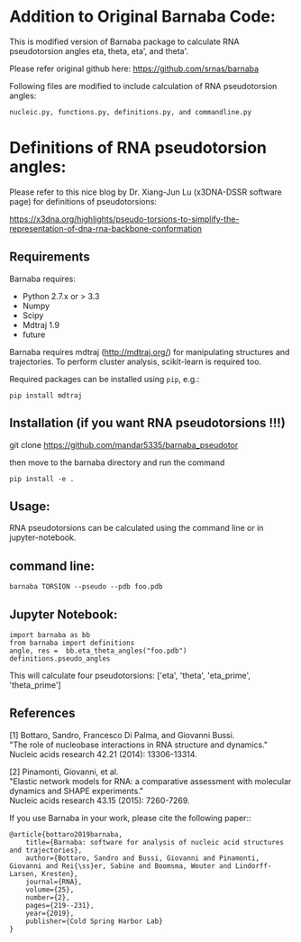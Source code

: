 Addition to Original Barnaba Code:
==================================

This is modified version of Barnaba package to calculate RNA pseudotorsion angles eta, theta, eta', and theta'.

Please refer original github here: https://github.com/srnas/barnaba

Following files are modified to include calculation of RNA pseudotorsion angles:

```nucleic.py, functions.py, definitions.py, and commandline.py```

Definitions of RNA pseudotorsion angles:
=========================================

Please refer to this nice blog by Dr. Xiang-Jun Lu (x3DNA-DSSR software page) for definitions of pseudotorsions:

https://x3dna.org/highlights/pseudo-torsions-to-simplify-the-representation-of-dna-rna-backbone-conformation

Requirements
-------------
Barnaba requires:
   - Python 2.7.x or > 3.3
   - Numpy
   - Scipy
   - Mdtraj 1.9
   - future
     
Barnaba requires mdtraj (http://mdtraj.org/) for manipulating structures and trajectories. 
To perform cluster analysis, scikit-learn is required too.

Required packages can be installed using `pip`, e.g.:

    pip install mdtraj

Installation (if you want RNA pseudotorsions !!!)
--------------------------------------------------

  git clone https://github.com/mandar5335/barnaba_pseudotor

then move to the barnaba directory and run the command

    pip install -e .

Usage:
------------
RNA pseudotorsions can be calculated using the command line or in jupyter-notebook.

command line:
-------------

``barnaba TORSION --pseudo --pdb foo.pdb``

Jupyter Notebook:
-------------------
```
import barnaba as bb
from barnaba import definitions
angle, res =  bb.eta_theta_angles("foo.pdb")
definitions.pseudo_angles
```

This will calculate four pseudotorsions: ['eta', 'theta', 'eta_prime', 'theta_prime']

References
------------

[1] Bottaro, Sandro, Francesco Di Palma, and Giovanni Bussi.  
    "The role of nucleobase interactions in RNA structure and dynamics."  
    Nucleic acids research 42.21 (2014): 13306-13314.  

[2] Pinamonti, Giovanni, et al.  
   "Elastic network models for RNA: a comparative assessment with molecular dynamics and SHAPE experiments."  
   Nucleic acids research 43.15 (2015): 7260-7269.

If you use Barnaba in your work,  please cite the following paper::

	@article{bottaro2019barnaba,
  		title={Barnaba: software for analysis of nucleic acid structures and trajectories},
  		author={Bottaro, Sandro and Bussi, Giovanni and Pinamonti, Giovanni and Rei{\ss}er, Sabine and Boomsma, Wouter and Lindorff-Larsen, Kresten},
  		journal={RNA},
  		volume={25},
  		number={2},
  		pages={219--231},
		year={2019},
  		publisher={Cold Spring Harbor Lab}
	}
